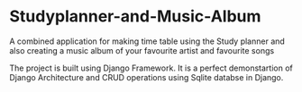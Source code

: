 # Studyplanner-and-Music-Album
A combined application for making time table using the Study planner  and also creating a music album of your favourite artist and favourite songs

The project is built using Django Framework.
It is a perfect demonstartion of Django Architecture and CRUD operations using Sqlite databse in Django.
